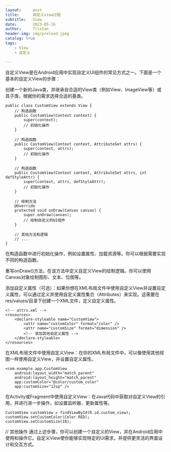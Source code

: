 ```yaml
---
layout:     post
title:      自定义view过程
subtitle:   View
date:       2023-05-16
author:     Tristan
header-img: img/preload.jpeg
catalog: true
tags:
    - View
    - 自定义

---
```



自定义View是在Android应用中实现自定义UI组件的常见方式之一。下面是一个基本的自定义View的步骤：

创建一个新的Java类，并继承自合适的View类（例如View、ImageView等）或其子类，根据你的需求选择合适的基类。
```
public class CustomView extends View {
    // 构造函数
    public CustomView(Context context) {
        super(context);
        // 初始化操作
    }
    
    // 构造函数
    public CustomView(Context context, AttributeSet attrs) {
        super(context, attrs);
        // 初始化操作
    }

    // 构造函数
    public CustomView(Context context, AttributeSet attrs, int defStyleAttr) {
        super(context, attrs, defStyleAttr);
        // 初始化操作
    }

    // 绘制方法
    @Override
    protected void onDraw(Canvas canvas) {
        super.onDraw(canvas);
        // 绘制自定义的UI组件
    }
    
    // 其他方法和逻辑
    // ...
}
```

在构造函数中进行初始化操作，例如设置属性、加载资源等。你可以根据需要实现不同的构造函数。

重写onDraw()方法，在该方法中定义自定义View的绘制逻辑。你可以使用Canvas对象绘制图形、文本、位图等。

添加自定义属性（可选）：如果你想在XML布局文件中使用自定义View并设置自定义属性，可以通过定义并使用自定义属性集合（Attributes）来实现。这需要在res/values/目录下创建一个XML文件，定义自定义属性。

```
<!-- attrs.xml -->
<resources>
    <declare-styleable name="CustomView">
        <attr name="customColor" format="color" />
        <attr name="customSize" format="dimension" />
        <!-- 添加其他自定义属性 -->
    </declare-styleable>
</resources>
```
在XML布局文件中使用自定义View：在你的XML布局文件中，可以像使用其他视图一样使用自定义View，并设置自定义属性。
```
<com.example.app.CustomView
    android:layout_width="match_parent"
    android:layout_height="match_parent"
    app:customColor="@color/custom_color"
    app:customSize="12sp" />
```
在Activity或Fragment中使用自定义View：在Java代码中获取对自定义View的引用，并进行进一步操作，如设置监听器、更新属性等。
```
CustomView customView = findViewById(R.id.custom_view);
customView.setCustomColor(Color.RED);
customView.setCustomSize(18);
```
// 其他操作
通过上述步骤，你可以创建一个自定义的View，并在Android应用中使用和操作它。自定义View使你能够实现特定的UI需求，并提供更灵活的界面设计和交互方式。
